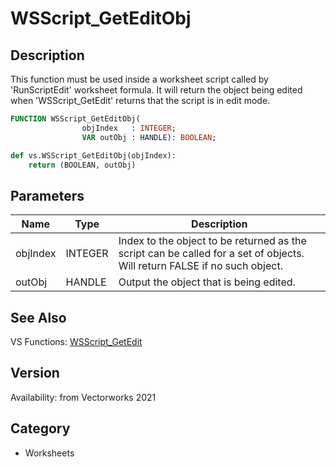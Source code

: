 # WSScript_GetEditObj

## Description
This function must be used inside a worksheet script called by 'RunScriptEdit' worksheet formula. It will return the object being edited when 'WSScript_GetEdit' returns that the script is in edit mode.

```pascal
FUNCTION WSScript_GetEditObj(
				objIndex   : INTEGER;
				VAR outObj : HANDLE): BOOLEAN;
```

```python
def vs.WSScript_GetEditObj(objIndex):
    return (BOOLEAN, outObj)
```

## Parameters
|Name|Type|Description|
|---|---|---|
|objIndex|INTEGER|Index to the object to be returned as the script can be called for a set of objects. Will return FALSE if no such object.|
|outObj|HANDLE|Output the object that is being edited.|

## See Also
VS Functions:
[WSScript_GetEdit](WSScript_GetEdit.md)

## Version
Availability: from Vectorworks 2021

## Category
* Worksheets

